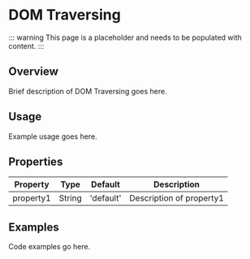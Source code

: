 # DOM Traversing

::: warning
This page is a placeholder and needs to be populated with content.
:::

## Overview

Brief description of DOM Traversing goes here.

## Usage

Example usage goes here.

## Properties

| Property | Type | Default | Description |
|----------|------|---------|-------------|
| property1 | String | 'default' | Description of property1 |

## Examples

Code examples go here.
